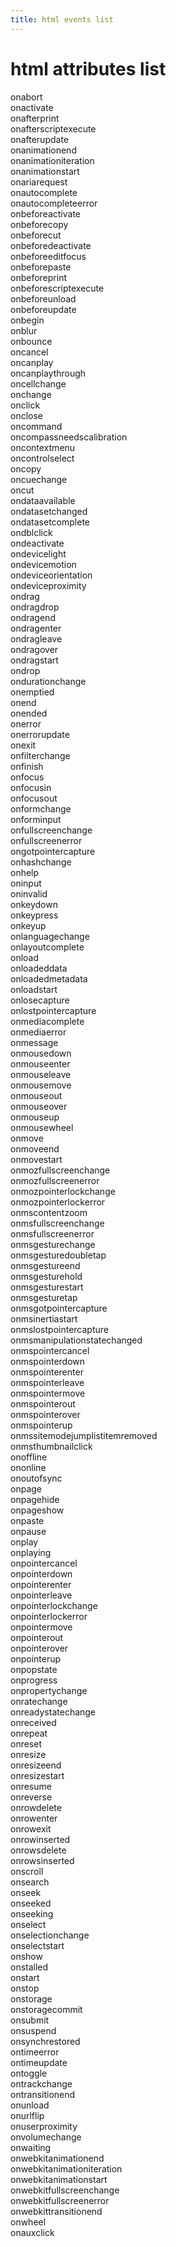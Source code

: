 ```yaml
---
title: html events list
---
```

# html attributes list

onabort<br>onactivate<br>onafterprint<br>onafterscriptexecute<br>onafterupdate<br>onanimationend<br>onanimationiteration<br>onanimationstart<br>onariarequest<br>onautocomplete<br>onautocompleteerror<br>onbeforeactivate<br>onbeforecopy<br>onbeforecut<br>onbeforedeactivate<br>onbeforeeditfocus<br>onbeforepaste<br>onbeforeprint<br>onbeforescriptexecute<br>onbeforeunload<br>onbeforeupdate<br>onbegin<br>onblur<br>onbounce<br>oncancel<br>oncanplay<br>oncanplaythrough<br>oncellchange<br>onchange<br>onclick<br>onclose<br>oncommand<br>oncompassneedscalibration<br>oncontextmenu<br>oncontrolselect<br>oncopy<br>oncuechange<br>oncut<br>ondataavailable<br>ondatasetchanged<br>ondatasetcomplete<br>ondblclick<br>ondeactivate<br>ondevicelight<br>ondevicemotion<br>ondeviceorientation<br>ondeviceproximity<br>ondrag<br>ondragdrop<br>ondragend<br>ondragenter<br>ondragleave<br>ondragover<br>ondragstart<br>ondrop<br>ondurationchange<br>onemptied<br>onend<br>onended<br>onerror<br>onerrorupdate<br>onexit<br>onfilterchange<br>onfinish<br>onfocus<br>onfocusin<br>onfocusout<br>onformchange<br>onforminput<br>onfullscreenchange<br>onfullscreenerror<br>ongotpointercapture<br>onhashchange<br>onhelp<br>oninput<br>oninvalid<br>onkeydown<br>onkeypress<br>onkeyup<br>onlanguagechange<br>onlayoutcomplete<br>onload<br>onloadeddata<br>onloadedmetadata<br>onloadstart<br>onlosecapture<br>onlostpointercapture<br>onmediacomplete<br>onmediaerror<br>onmessage<br>onmousedown<br>onmouseenter<br>onmouseleave<br>onmousemove<br>onmouseout<br>onmouseover<br>onmouseup<br>onmousewheel<br>onmove<br>onmoveend<br>onmovestart<br>onmozfullscreenchange<br>onmozfullscreenerror<br>onmozpointerlockchange<br>onmozpointerlockerror<br>onmscontentzoom<br>onmsfullscreenchange<br>onmsfullscreenerror<br>onmsgesturechange<br>onmsgesturedoubletap<br>onmsgestureend<br>onmsgesturehold<br>onmsgesturestart<br>onmsgesturetap<br>onmsgotpointercapture<br>onmsinertiastart<br>onmslostpointercapture<br>onmsmanipulationstatechanged<br>onmspointercancel<br>onmspointerdown<br>onmspointerenter<br>onmspointerleave<br>onmspointermove<br>onmspointerout<br>onmspointerover<br>onmspointerup<br>onmssitemodejumplistitemremoved<br>onmsthumbnailclick<br>onoffline<br>ononline<br>onoutofsync<br>onpage<br>onpagehide<br>onpageshow<br>onpaste<br>onpause<br>onplay<br>onplaying<br>onpointercancel<br>onpointerdown<br>onpointerenter<br>onpointerleave<br>onpointerlockchange<br>onpointerlockerror<br>onpointermove<br>onpointerout<br>onpointerover<br>onpointerup<br>onpopstate<br>onprogress<br>onpropertychange<br>onratechange<br>onreadystatechange<br>onreceived<br>onrepeat<br>onreset<br>onresize<br>onresizeend<br>onresizestart<br>onresume<br>onreverse<br>onrowdelete<br>onrowenter<br>onrowexit<br>onrowinserted<br>onrowsdelete<br>onrowsinserted<br>onscroll<br>onsearch<br>onseek<br>onseeked<br>onseeking<br>onselect<br>onselectionchange<br>onselectstart<br>onshow<br>onstalled<br>onstart<br>onstop<br>onstorage<br>onstoragecommit<br>onsubmit<br>onsuspend<br>onsynchrestored<br>ontimeerror<br>ontimeupdate<br>ontoggle<br>ontrackchange<br>ontransitionend<br>onunload<br>onurlflip<br>onuserproximity<br>onvolumechange<br>onwaiting<br>onwebkitanimationend<br>onwebkitanimationiteration<br>onwebkitanimationstart<br>onwebkitfullscreenchange<br>onwebkitfullscreenerror<br>onwebkittransitionend<br>onwheel<br>onauxclick
